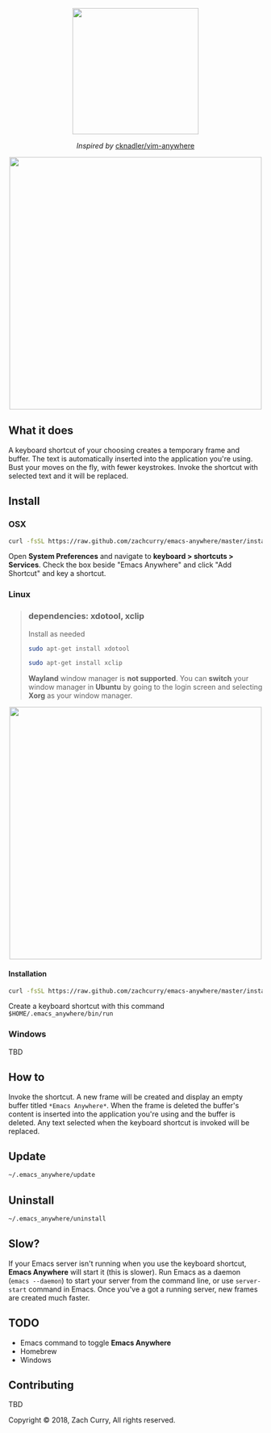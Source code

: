 <p align="center">
  <img src="https://imgur.com/KEvaVTP.jpg" width="250px"></img>
</p>
<p align="center">
  <em>Inspired by</em>
  <a href="https://github.com/cknadler/vim-anywhere">cknadler/vim-anywhere</a>
</p>

<p align="center">
  <img src="https://thumbs.gfycat.com/PlumpDeadlyAlpinegoat-size_restricted.gif" width="500px"></img>
  <h2>What it does</h2>
  A keyboard shortcut of your choosing creates a temporary frame and buffer. The text is automatically inserted into the application you&apos;re using. Bust your moves on the fly, with fewer keystrokes. Invoke the shortcut with selected text and it will be replaced.
</p>




## Install ##
### OSX ###
``` bash
curl -fsSL https://raw.github.com/zachcurry/emacs-anywhere/master/install | bash
```
Open **System Preferences** and navigate to **keyboard > shortcuts > Services**. Check the box beside "Emacs Anywhere" and click "Add Shortcut" and key a shortcut.

### Linux ###
>### dependencies: **xdotool**, **xclip** ###
>Install as needed
>``` bash
>sudo apt-get install xdotool
>```
>``` bash
>sudo apt-get install xclip
>```
>**Wayland** window manager is **not supported**. You can **switch** your window manager in **Ubuntu** by going to the login screen and selecting **Xorg** as your window manager.

<p align="center">
  <img src="https://imgur.com/DrVbpRX.jpg" width="500px"></img>
</p>


#### Installation ####


``` bash
curl -fsSL https://raw.github.com/zachcurry/emacs-anywhere/master/install | bash
```
Create a keyboard shortcut with this command `$HOME/.emacs_anywhere/bin/run`

### Windows ###
TBD

## How to ##
Invoke the shortcut. A new frame will be created and display an empty buffer titled `*Emacs Anywhere*`. When the frame is deleted the buffer's content is inserted into the application you're using and the buffer is deleted. Any text selected when the keyboard shortcut is invoked will be replaced.

## Update ##
``` bash
~/.emacs_anywhere/update
```

## Uninstall ##
``` bash
~/.emacs_anywhere/uninstall
```

## Slow? ##
If your Emacs server isn't running when you use the keyboard shortcut, **Emacs Anywhere** will start it (this is slower). Run Emacs as a daemon (`emacs --daemon`) to start your server from the command line, or use `server-start` command in Emacs. Once you've a got a running server, new frames are created much faster.

## TODO ##
- Emacs command to toggle **Emacs Anywhere**
- Homebrew
- Windows

## Contributing ##
TBD

Copyright © 2018, Zach Curry, All rights reserved.
